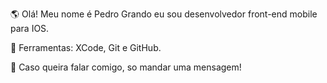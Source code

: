 
🌎 Olá! Meu nome é Pedro Grando eu sou desenvolvedor front-end mobile para IOS.

💼 Ferramentas: XCode, Git e GitHub.

💌 Caso queira falar comigo, so mandar uma mensagem!

